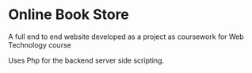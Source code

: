 # Online Book Store

A full end to end website developed as a project as coursework for Web Technology course

Uses Php for the backend server side scripting.
